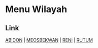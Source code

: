 # Menu Wilayah

## Link

[ABIDON](https://github.com/gigit-pemilu/pemilu-2024-96-papua-barat-daya/tree/main/pilpres/hitung-suara/sub/96-papua-barat-daya/sub/03-raja-ampat/sub/24-kepulauan-ayau/sub/2001-abidon)
 | 
[MEOSBEKWAN](https://github.com/gigit-pemilu/pemilu-2024-96-papua-barat-daya/tree/main/pilpres/hitung-suara/sub/96-papua-barat-daya/sub/03-raja-ampat/sub/24-kepulauan-ayau/sub/2004-meosbekwan)
 | 
[RENI](https://github.com/gigit-pemilu/pemilu-2024-96-papua-barat-daya/tree/main/pilpres/hitung-suara/sub/96-papua-barat-daya/sub/03-raja-ampat/sub/24-kepulauan-ayau/sub/2003-reni)
 | 
[RUTUM](https://github.com/gigit-pemilu/pemilu-2024-96-papua-barat-daya/tree/main/pilpres/hitung-suara/sub/96-papua-barat-daya/sub/03-raja-ampat/sub/24-kepulauan-ayau/sub/2002-rutum)

